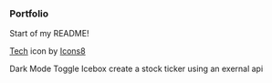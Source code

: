 ### Portfolio

Start of my README!


<a target="_blank" href="https://icons8.com/icon/NDY4YvIY2OMU/tech">Tech</a> icon by <a target="_blank" href="https://icons8.com">Icons8</a>

Dark Mode Toggle
Icebox create a stock ticker using an exernal api